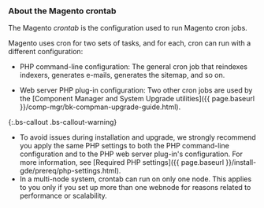 ### About the Magento crontab

The Magento _crontab_ is the configuration used to run Magento cron jobs.

Magento uses cron for two sets of tasks, and for each, cron can run with a different configuration:

*  PHP command-line configuration: The general cron job that reindexes indexers, generates e-mails, generates the sitemap, and so on.

*  Web server PHP plug-in configuration: Two other cron jobs are used by the [Component Manager and System Upgrade utilities]({{ page.baseurl }}/comp-mgr/bk-compman-upgrade-guide.html).

{:.bs-callout .bs-callout-warning}

*  To avoid issues during installation and upgrade, we strongly recommend you apply the same PHP settings to both the PHP command-line configuration and to the PHP web server plug-in's configuration. For more information, see [Required PHP settings]({{ page.baseurl }}/install-gde/prereq/php-settings.html).
*  In a multi-node system, crontab can run on only one node. This applies to you only if you set up more than one webnode for reasons related to performance or scalability.
